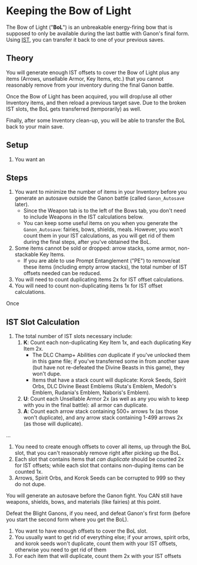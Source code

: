 # Keeping the Bow of Light

The Bow of Light ("**BoL**") is an unbreakable energy-firing bow that is supposed to only be available during the last battle with Ganon's final form. Using [IST](/ist/README.md), you can transfer it back to one of your previous saves.

## Theory

You will generate enough IST offsets to cover the Bow of Light plus any items (Arrows, unsellable Armor, Key Items, etc.) that you cannot reasonably remove from your inventory during the final Ganon battle.

Once the Bow of Light has been acquired, you will drop/use all other Inventory items, and then reload a previous target save. Due to the broken IST slots, the BoL gets transferred (temporarily) as well.

Finally, after some Inventory clean-up, you will be able to transfer the BoL back to your main save.

## Setup

1. You want an 

## Steps

1. You want to minimize the number of items in your Inventory before you generate an autosave outside the Ganon battle (called `Ganon_Autosave` later).
    - Since the Weapon tab is to the left of the Bows tab, you don't need to include Weapons in the IST calculations below.
    - You can keep some useful items on you when you generate the `Ganon_Autosave`: fairies, bows, shields, meals. However, you won't count them in your IST calculations, as you will get rid of them during the final steps, after you've obtained the BoL.
1. Some items cannot be sold or dropped: arrow stacks, some armor, non-stackable Key Items.
    - If you are able to use Prompt Entanglement ("PE") to remove/eat these items (including empty arrow stacks), the total number of IST offsets needed can be reduced.
1. You will need to count duplicating items 2x for IST offset calculations.
1. You will need to count non-duplicating items 1x for IST offset calculations.

Once 

## IST Slot Calculation

1. The total number of IST slots necessary include:
    1. **K**: Count each non-duplicating Key Item 1x, and each duplicating Key Item 2x.
        - The DLC Champ+ Abilities *can* duplicate if you've unlocked them in this game file; if you've transferred some in from another save (but have not re-defeated the Divine Beasts in this game), they won't dupe.
        - Items that have a stack count will duplicate: Korok Seeds, Spirit Orbs, DLC Divine Beast Emblems (Ruta's Emblem, Medoh's Emblem, Rudania's Emblem, Naboris's Emblem).
    1. **U**: Count each Unsellable Armor 2x (as well as any you wish to keep with you in the final battle): all armor can duplicate.
    1. **A**: Count each arrow stack containing 500+ arrows 1x (as those won't duplicate), and any arrow stack containing 1-499 arrows 2x (as those will duplicate).

...


1. You need to create enough offsets to cover all items, up through the BoL slot, that you can't reasonably remove right after picking up the BoL.
2. Each slot that contains items that *can duplicate* should be counted 2x for IST offsets; while each slot that contains non-duping items can be counted 1x.
3. Arrows, Spirit Orbs, and Korok Seeds can be corrupted to 999 so they do not dupe.

You will generate an autosave before the Ganon fight. You CAN still have weapons, shields, bows, and materials (like fairies) at this point.

Defeat the Blight Ganons, if you need, and defeat Ganon's first form (before you start the second form where you get the BoL).



1. You want to have enough offsets to cover the BoL slot.
2. You usually want to get rid of everything else; if your arrows, spirit orbs, and korok seeds won't duplicate, count them with your IST offsets, otherwise you need to get rid of them
3. For each item that will duplicate, count them 2x with your IST offsets